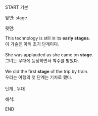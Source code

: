 START
기본

앞면:
stage


뒷면:
<div><div>This technology is still in its <b>early stages</b>. </div><div>이 기술은 아직 초기 단계이다.</div></div><div><br></div><div>She was applauded as she came on <strong>stage</strong>. </div><div><div>그녀는 무대에 등장하면서 박수를 받았다.</div></div><div><br></div><div><div>We did the first <b>stage</b> of the trip by train. </div><div>우리는 여행의 첫 단계는 기차로 했다.</div></div><div><br></div><div>단계 , 무대</div>


해석:
<!--ID: 1746614454740-->
END